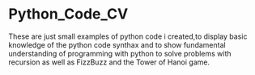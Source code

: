 # Python_Code_CV
These are just small examples of python code i created,to display basic knowledge of the python code synthax and to show fundamental understanding of  programming with python to solve problems with recursion as well as FizzBuzz and the Tower of Hanoi game. 
